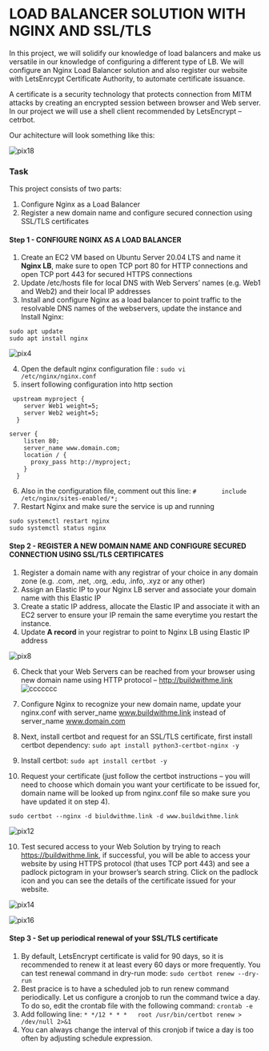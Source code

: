 # LOAD BALANCER SOLUTION WITH NGINX AND SSL/TLS

In this project, we will solidify our knowledge of load balancers and make us versatile in our knowledge of configuring a different type of LB. We will configure an Nginx Load Balancer solution and also register our website with LetsEnrcypt Certificate Authority, to automate certificate issuance. 

A certificate is a security technology that protects connection from MITM attacks by creating an encrypted session between browser and Web server. In our project we will use a shell client recommended by LetsEncrypt – cetrbot.

Our achitecture will look something like this:

![pix18](https://user-images.githubusercontent.com/74002629/184848922-0b777f13-bef5-4361-9a97-a3996c451f3e.PNG)

### Task 
This project consists of two parts:
1. Configure Nginx as a Load Balancer
2. Register a new domain name and configure secured connection using SSL/TLS certificates

#### Step 1 - CONFIGURE NGINX AS A LOAD BALANCER

1. Create an EC2 VM based on Ubuntu Server 20.04 LTS and name it **Nginx LB**, make sure to open TCP port 80 for HTTP connections and  
open TCP port 443 for secured HTTPS connections
2. Update /etc/hosts file for local DNS with Web Servers’ names (e.g. Web1 and Web2) and their local IP addresses
3. Install and configure Nginx as a load balancer to point traffic to the resolvable DNS names of the webservers, update the instance and Install Nginx:
```
sudo apt update
sudo apt install nginx
```
![pix4](https://user-images.githubusercontent.com/74002629/184851120-9fc08d7a-f638-4b85-b57d-6fdaa543fc50.PNG)

4. Open the default nginx configuration file : `sudo vi /etc/nginx/nginx.conf`
5. insert following configuration into http section
```
 upstream myproject {
    server Web1 weight=5;
    server Web2 weight=5;
  }

server {
    listen 80;
    server_name www.domain.com;
    location / {
      proxy_pass http://myproject;
    }
  }
```
6. Also in the configuration file, comment out this line:
`#       include /etc/nginx/sites-enabled/*;`
7. Restart Nginx and make sure the service is up and running
```
sudo systemctl restart nginx
sudo systemctl status nginx
```

#### Step 2 - REGISTER A NEW DOMAIN NAME AND CONFIGURE SECURED CONNECTION USING SSL/TLS CERTIFICATES

1. Register a domain name with any registrar of your choice in any domain zone (e.g. .com, .net, .org, .edu, .info, .xyz or any other)
2. Assign an Elastic IP to your Nginx LB server and associate your domain name with this Elastic IP
3. Create a static IP address, allocate the Elastic IP and associate it with an EC2 server to ensure your IP remain the same everytime you restart the instance.
4. Update **A record** in your registrar to point to Nginx LB using Elastic IP address

![pix8](https://user-images.githubusercontent.com/74002629/184852049-7edb350f-1061-4e95-b545-4ec159324986.PNG)

6. Check that your Web Servers can be reached from your browser using new domain name using HTTP protocol – http://buildwithme.link
![ccccccc](https://github.com/Suleiman223/DevOps-Projects/assets/116959775/7cd9ba57-9b5c-4897-9ee2-be45561daf64)

8. Configure Nginx to recognize your new domain name, update your nginx.conf with server_name www.buildwithme.link instead of server_name www.domain.com
9. Next, install certbot and request for an SSL/TLS certificate, first install certbot dependency: `sudo apt install python3-certbot-nginx -y`
10. Install certbot: `sudo apt install certbot -y`
12. Request your certificate (just follow the certbot instructions – you will need to choose which domain you want your certificate to be issued for, domain name will be looked up from nginx.conf file so make sure you have updated it on step 4).
```
sudo certbot --nginx -d biuldwithme.link -d www.buildwithme.link
```
![pix12](https://user-images.githubusercontent.com/74002629/184856111-572b3705-6232-4b20-ae1a-c85534e8fb1a.PNG)

10. Test secured access to your Web Solution by trying to reach https://buildwithme.link, if successful, you will be able to access your website by using HTTPS protocol (that uses TCP port 443) and see a padlock pictogram in your browser’s search string. Click on the padlock icon and you can see the details of the certificate issued for your website.

![pix14](https://user-images.githubusercontent.com/74002629/184856345-02ba08bc-ac02-4ef4-a7a7-47949e29f58a.PNG)

![pix16](https://user-images.githubusercontent.com/74002629/184856437-3d34d4c2-f96a-4707-bc65-09226fb4d47f.PNG)

#### Step 3 - Set up periodical renewal of your SSL/TLS certificate

1. By default, LetsEncrypt certificate is valid for 90 days, so it is recommended to renew it at least every 60 days or more frequently. You can test renewal command in dry-run mode: `sudo certbot renew --dry-run`
2. Best pracice is to have a scheduled job to run renew command periodically. Let us configure a cronjob to run the command twice a day. To do so, edit the crontab file with the following command: `crontab -e`
3. Add following line: `* */12 * * *   root /usr/bin/certbot renew > /dev/null 2>&1`
4. You can always change the interval of this cronjob if twice a day is too often by adjusting schedule expression.

